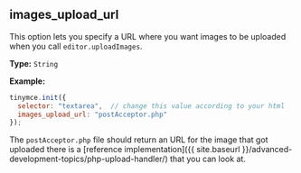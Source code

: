 ## images_upload_url

This option lets you specify a URL where you want images to be uploaded when you call `editor.uploadImages`.

**Type:** `String`

**Example:**

```js
tinymce.init({
  selector: "textarea",  // change this value according to your html
  images_upload_url: "postAcceptor.php"
});
```

The `postAcceptor.php` file should return an URL for the image that got uploaded there is a [reference implementation]({{ site.baseurl }}/advanced-development-topics/php-upload-handler/) that you can look at.
